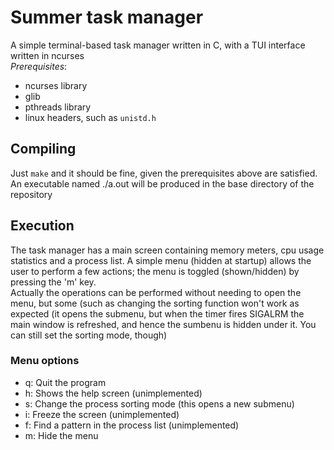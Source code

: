 # Summer task manager
A simple terminal-based task manager written in C, with a TUI interface written in ncurses  
*Prerequisites*:
- ncurses library
- glib
- pthreads library
- linux headers, such as `unistd.h`
## Compiling 
Just `make` and it should be fine, given the prerequisites above are satisfied. 
An executable named ./a.out will be produced in the base directory of the repository
## Execution
The task manager has a main screen containing memory meters, cpu usage statistics
and a process list. A simple menu (hidden at startup) allows the user to perform a few actions;
the menu is toggled (shown/hidden) by pressing the 'm' key.  
Actually the operations can be performed without needing to open the menu, but some (such as 
changing the sorting function won't work as expected (it opens the submenu, but when the timer fires SIGALRM 
the main window is refreshed, and hence the sumbenu is hidden under it. You can still set the sorting mode, though)
### Menu options
- q: Quit the program
- h: Shows the help screen (unimplemented)
- s: Change the process sorting mode (this opens a new submenu)
- i: Freeze the screen (unimplemented)
- f: Find a pattern in the process list (unimplemented)
- m: Hide the menu
